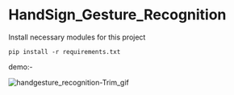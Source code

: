 # HandSign_Gesture_Recognition

Install necessary modules for this project
```
pip install -r requirements.txt
```
demo:- 

![handgesture_recognition-Trim_gif](https://github.com/Adinp1213/HandSign_Gesture_Recognition/assets/127317650/edbbfc9f-0416-4e1f-8a5d-406b26e3bb13)
